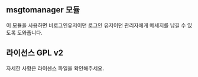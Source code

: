 ## msgtomanager 모듈
이 모듈을 사용하면 비로그인유저이던 로그인 유저이던 관리자에게 메세지를 남길 수 있도록 도와줍니다.

## 라이선스 GPL v2
자세한 사항은 라이센스 파일을 확인해주세요.

